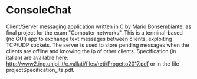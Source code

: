 # ConsoleChat
Client/Server messaging application written in C by Mario Bonsembiante, as final project for the exam "Computer networks".
This is a terminal-based (no GUI) app to exchange text messages between clients, exploiting TCP/UDP sockets.
The server is used to store pending messages when the clients are offline and knowing the ip of other clients.
Specification (in italian) are available here: http://www2.ing.unipi.it/c.vallati/files/reti/Progetto2017.pdf or in the file projectSpecification_ita.pdf.
